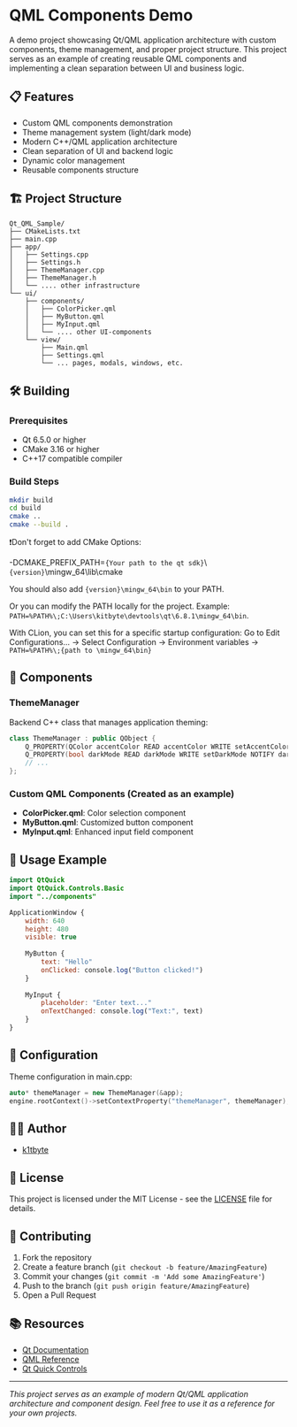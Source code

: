 # QML Components Demo

A demo project showcasing Qt/QML application architecture with custom components, theme management, and proper project structure. This project serves as an example of creating reusable QML components and implementing a clean separation between UI and business logic.

## 📋 Features

- Custom QML components demonstration
- Theme management system (light/dark mode)
- Modern C++/QML application architecture
- Clean separation of UI and backend logic
- Dynamic color management
- Reusable components structure

## 🏗️ Project Structure

```
Qt_QML_Sample/
├── CMakeLists.txt
├── main.cpp
├── app/
│   ├── Settings.cpp
│   ├── Settings.h
│   ├── ThemeManager.cpp
│   ├── ThemeManager.h
│   └── .... other infrastructure
└── ui/
    ├── components/
    │   ├── ColorPicker.qml
    │   ├── MyButton.qml
    │   ├── MyInput.qml
    │   └── .... other UI-components
    └── view/
        ├── Main.qml
        ├── Settings.qml
        └── ... pages, modals, windows, etc.
```

## 🛠️ Building

### Prerequisites
- Qt 6.5.0 or higher
- CMake 3.16 or higher
- C++17 compatible compiler

### Build Steps

```bash
mkdir build
cd build
cmake ..
cmake --build .
```
❗Don't forget to add CMake Options:

-DCMAKE_PREFIX_PATH=`{Your path to the qt sdk}`\\`{version}`\mingw_64\lib\cmake

You should also add `{version}\mingw_64\bin` to your PATH.

Or you can modify the PATH locally for the project. Example: `PATH=%PATH%\;C:\Users\kitbyte\devtools\qt\6.8.1\mingw_64\bin`.

With CLion, you can set this for a specific startup configuration: Go to Edit Configurations... -> Select Configuration -> Environment variables -> `PATH=%PATH%\;{path to \mingw_64\bin}`

## 🎨 Components

### ThemeManager
Backend C++ class that manages application theming:
```cpp
class ThemeManager : public QObject {
    Q_PROPERTY(QColor accentColor READ accentColor WRITE setAccentColor NOTIFY accentColorChanged)
    Q_PROPERTY(bool darkMode READ darkMode WRITE setDarkMode NOTIFY darkModeChanged)
    // ...
};
```

### Custom QML Components (Created as an example)
- **ColorPicker.qml**: Color selection component
- **MyButton.qml**: Customized button component
- **MyInput.qml**: Enhanced input field component

## 📝 Usage Example

```qml
import QtQuick
import QtQuick.Controls.Basic
import "../components"

ApplicationWindow {
    width: 640
    height: 480
    visible: true
    
    MyButton {
        text: "Hello"
        onClicked: console.log("Button clicked!")
    }
    
    MyInput {
        placeholder: "Enter text..."
        onTextChanged: console.log("Text:", text)
    }
}
```

## 🔧 Configuration

Theme configuration in main.cpp:
```cpp
auto* themeManager = new ThemeManager(&app);
engine.rootContext()->setContextProperty("themeManager", themeManager);
```

## 👨‍💻 Author
- [k1tbyte](https://github.com/k1tbyte)

## 📄 License
This project is licensed under the MIT License - see the [LICENSE](LICENSE) file for details.

## 🤝 Contributing

1. Fork the repository
2. Create a feature branch (`git checkout -b feature/AmazingFeature`)
3. Commit your changes (`git commit -m 'Add some AmazingFeature'`)
4. Push to the branch (`git push origin feature/AmazingFeature`)
5. Open a Pull Request

## 📚 Resources
- [Qt Documentation](https://doc.qt.io/)
- [QML Reference](https://doc.qt.io/qt-6/qmlreference.html)
- [Qt Quick Controls](https://doc.qt.io/qt-6/qtquickcontrols-index.html)

---

*This project serves as an example of modern Qt/QML application architecture and component design. Feel free to use it as a reference for your own projects.*
